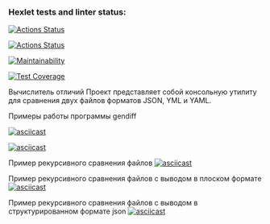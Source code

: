 ### Hexlet tests and linter status:
[![Actions Status](https://github.com/Zasovitsky/frontend-project-46/actions/workflows/hexlet-check.yml/badge.svg)](https://github.com/Zasovitsky/frontend-project-46/actions)

[![Actions Status](https://github.com/Zasovitsky/frontend-project-46/actions/workflows/node-check.yml/badge.svg)](https://github.com/Zasovitsky/frontend-project-46/actions)

[![Maintainability](https://api.codeclimate.com/v1/badges/39a4647499f05000828b/maintainability)](https://codeclimate.com/github/Zasovitsky/frontend-project-46/maintainability)

[![Test Coverage](https://api.codeclimate.com/v1/badges/39a4647499f05000828b/test_coverage)](https://codeclimate.com/github/Zasovitsky/frontend-project-46/test_coverage)

Вычислитель отличий
Проект представляет собой консольную утилиту для сравнения двух файлов форматов JSON, YML и YAML.

Примеры работы программы gendiff

[![asciicast](https://asciinema.org/a/6e24FYNs1tMjdadYVtOxQsRxn.svg)](https://asciinema.org/a/6e24FYNs1tMjdadYVtOxQsRxn)

[![asciicast](https://asciinema.org/a/DoDao4Mjnzmn2zKdMvJ24K35d.svg)](https://asciinema.org/a/DoDao4Mjnzmn2zKdMvJ24K35d)

Пример рекурсивного сравнения файлов
[![asciicast](https://asciinema.org/a/GOdNZweT1ZKDHkGmoqzZCxWoE.svg)](https://asciinema.org/a/GOdNZweT1ZKDHkGmoqzZCxWoE)

Пример рекурсивного сравнения файлов с выводом в плоском формате
[![asciicast](https://asciinema.org/a/0Bgmu4k1S300Dk3iwYGU8zA1I.svg)](https://asciinema.org/a/0Bgmu4k1S300Dk3iwYGU8zA1I)

Пример рекурсивного сравнения файлов с выводом в структурированном формате json
[![asciicast](https://asciinema.org/a/UgXk6fpGiniiUYURFJCPwyzJM.svg)](https://asciinema.org/a/UgXk6fpGiniiUYURFJCPwyzJM)